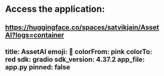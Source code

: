 # Access the application:
https://huggingface.co/spaces/satvikjain/AssetAI?logs=container
---
title: AssetAI
emoji: 🏃
colorFrom: pink
colorTo: red
sdk: gradio
sdk_version: 4.37.2
app_file: app.py
pinned: false
---
